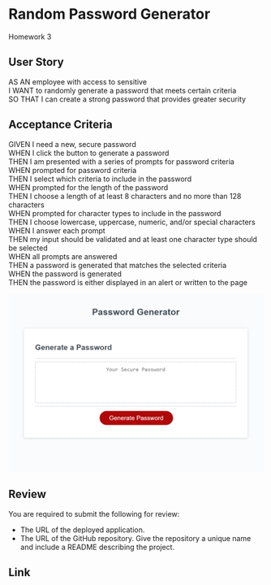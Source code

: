 # Random Password Generator

Homework 3

## User Story

AS AN employee with access to sensitive  <br>
I WANT to randomly generate a password that meets certain criteria <br>
SO THAT I can create a strong password that provides greater security

## Acceptance Criteria

GIVEN I need a new, secure password <br>
WHEN I click the button to generate a password <br>
THEN I am presented with a series of prompts for password criteria <br>
WHEN prompted for password criteria <br>
THEN I select which criteria to include in the password <br>
WHEN prompted for the length of the password <br>
THEN I choose a length of at least 8 characters and no more than 128 characters<br>
WHEN prompted for character types to include in the password <br>
THEN I choose lowercase, uppercase, numeric, and/or special characters <br>
WHEN I answer each prompt <br>
THEN my input should be validated and at least one character type should be selected <br>
WHEN all prompts are answered <br>
THEN a password is generated that matches the selected criteria <br>
WHEN the password is generated <br>
THEN the password is either displayed in an alert or written to the page <br>

![](./Images/JS-HW3-Demo.PNG)

## Review

You are required to submit the following for review:

- The URL of the deployed application.
- The URL of the GitHub repository. Give the repository a unique name and include a README describing the project.

## Link
